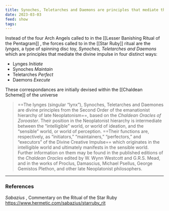 ```yaml
---
title: Synoches, Teletarches and Daemons are principles that mediate the divine impulse
date: 2023-03-03
feed: show
tags:
---
```


Instead of the four Arch Angels called to in the [[Lesser Banishing Ritual of the Pentagram]] , the forces called to in the [[Star Ruby]] ritual are the *lynges*, a type of spinning disc toy, *Synoches, Teletarches and Daemons* which are principles that mediate the divine impulse in four distinct ways:
- Lynges *Initiate*
- Synoches *Maintain*
- Teletarches *Perfect*
- Daemons *Execute*

These correspondances are initially devised within the [[Chaldean Scheme]] of the universe

>==The Iynges (singular “Iynx”), Synoches, Teletarches and Daemones are divine principles from the Second Order of the emanationist hierarchy of late Neoplatonism==, based on the _Chaldean Oracles of Zoroaster_. Their position in the Neoplatonist hierarchy is intermediate between the “intelligible” world, or world of ideation, and the “sensible” world, or world of perception. ==Their functions are, respectively, as “initiators,” “maintainers,” “perfectors,” and “executors” of the Divine Creative Impulse== which originates in the intelligible world and ultimately manifests in the sensible world. Further information on them may be found in the published editions of the _Chaldean Oracles_ edited by W. Wynn Westcott and G.R.S. Mead, and in the works of Proclus, Damascius, Michael Psellus, George Gemistos Plethon, and other late Neoplatonist philosophers.

___
### References
_Sabazius_ , Commentary on the Ritual of the Star Ruby
https://www.hermetic.com/sabazius/starruby_rit